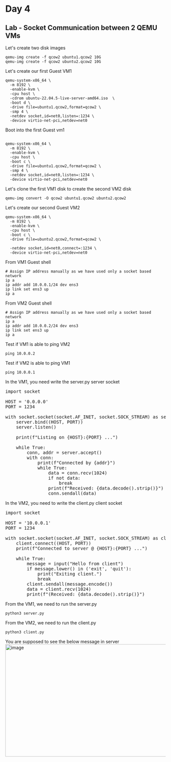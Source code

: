 # Day 4

## Lab - Socket Communication between 2 QEMU VMs

Let's create two disk images
```
qemu-img create -f qcow2 ubuntu1.qcow2 10G
qemu-img create -f qcow2 ubuntu2.qcow2 10G
```

Let's create our first Guest VM1 
```
qemu-system-x86_64 \
  -m 8192 \
  -enable-kvm \
  -cpu host \
  -cdrom ubuntu-22.04.5-live-server-amd64.iso  \
  -boot d \
  -drive file=ubuntu1.qcow2,format=qcow2 \
  -smp 4 \
  -netdev socket,id=net0,listen=:1234 \
  -device virtio-net-pci,netdev=net0 
```

Boot into the first Guest vm1
```

qemu-system-x86_64 \
  -m 8192 \
  -enable-kvm \
  -cpu host \
  -boot c \
  -drive file=ubuntu1.qcow2,format=qcow2 \
  -smp 4 \
  -netdev socket,id=net0,listen=:1234 \
  -device virtio-net-pci,netdev=net0 
```

Let's clone the first VM1 disk to create the second VM2 disk
```
qemu-img convert -O qcow2 ubuntu1.qcow2 ubuntu2.qcow2
```

Let's create our second Guest VM2 
```
qemu-system-x86_64 \
  -m 8192 \
  -enable-kvm \
  -cpu host \
  -boot c \
  -drive file=ubuntu2.qcow2,format=qcow2 \

  -netdev socket,id=net0,connect=:1234 \
  -device virtio-net-pci,netdev=net0 
```

From VM1 Guest shell
```
# Assign IP address manually as we have used only a socket based network
ip a
ip addr add 10.0.0.1/24 dev ens3
ip link set ens3 up
ip a
```

From VM2 Guest shell
```
# Assign IP address manually as we have used only a socket based network
ip a
ip addr add 10.0.0.2/24 dev ens3
ip link set ens3 up
ip a
```

Test if VM1 is able to ping VM2
```
ping 10.0.0.2
```

Test if VM2 is able to ping VM1
```
ping 10.0.0.1
```

In the VM1, you need write the server.py server socket
<pre>
import socket

HOST = '0.0.0.0'
PORT = 1234

with socket.socket(socket.AF_INET, socket.SOCK_STREAM) as server:
    server.bind((HOST, PORT))
    server.listen()

    print(f"Listing on {HOST}:{PORT} ...")

    while True:
        conn, addr = server.accept()
        with conn:
            print(f"Connected by {addr}")
            while True:
                data = conn.recv(1024)
                if not data:
                    break
                print(f"Received: {data.decode().strip()}")
                conn.sendall(data)  
</pre>

In the VM2, you need to write the client.py client socket
<pre>
import socket

HOST = '10.0.0.1'
PORT = 1234

with socket.socket(socket.AF_INET, socket.SOCK_STREAM) as client:
    client.connect((HOST, PORT))
    print(f"Connected to server @ {HOST}:{PORT} ...")

    while True:
        message = input("Hello from client")
        if message.lower() in ('exit', 'quit'):
            print("Exiting client.")
            break
        client.sendall(message.encode())
        data = client.recv(1024)
        print(f"(Received: {data.decode().strip()}") 
</pre>


From the VM1, we need to run the server.py
```
python3 server.py
```

From the VM2, we need to run the client.py
```
python3 client.py
```

You are supposed to see the below message in server
<img width="1388" height="353" alt="image" src="https://github.com/user-attachments/assets/3676cf9f-70ce-4ed3-97c9-3543993bb33c" />


